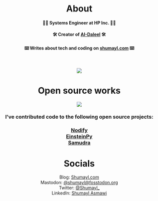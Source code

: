 <h1 align="center">About</h1>
<p align="center">
    <h4 align="center">👨‍💻 Systems Engineer at HP Inc. 👨‍💻</h4>
    <h4 align="center">🛠️ Creator of <a href="https://www.ai-daleel.com/">AI-Daleel</a> 🛠️</h4>
    <h4 align="center">⌨️ Writes about tech and coding on <a href="https://www.shumayl.com/">shumayl.com</a> ⌨️</h4><br/>
</p>
<p align="center">
    <img src="http://github-profile-summary-cards.vercel.app/api/cards/profile-details?username=mshumayl&theme=github_dark"></img>
</p>
<h1 align="center">Open source works</h1>
<div align="center">
    <img src="http://github-profile-summary-cards.vercel.app/api/cards/most-commit-language?username=mshumayl&theme=github_dark"></img>
</div>
<div align="center">
    <h3>I've contributed code to the following open source projects:<h3/>
    <a href="https://github.com/miroiu/nodify">Nodify</a><br/>
    <a href="https://github.com/einsteinpy/einsteinpy">EinsteinPy</a><br/>
    <a href="https://github.com/samudradev/samudra">Samudra</a><br/>
</div>
<h1 align="center">Socials</h1>
<p align="center">
    Blog: <a href="https://www.shumayl.com">Shumayl.com</a><br/>
    Mastodon: <a rel="me" href="https://fosstodon.org/@shumayl">@shumayl@fosstodon.org</a><br/>
    Twitter: <a href="https://twitter.com/Shumayl_">@Shumayl_</a><br/>
    LinkedIn: <a href="https://www.linkedin.com/in/shumayl-111/">Shumayl Asmawi</a><br/>
</p>
